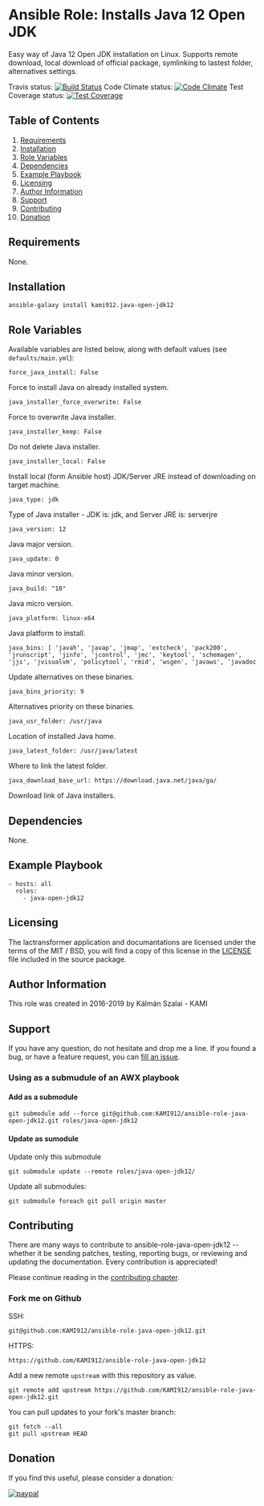 # Ansible Role: Installs Java 12 Open JDK

Easy way of Java 12 Open JDK installation on Linux. Supports remote download, local download of official package, symlinking to lastest folder, alternatives settings.

Travis status:   [![Build Status](https://travis-ci.org/KAMI912/ansible-role-java-open-jdk12.svg?branch=master)](https://travis-ci.org/KAMI912/ansible-role-java-open-jdk12)
Code Climate status: [![Code Climate](https://codeclimate.com/github/KAMI912/ansible-role-java-open-jdk12/badges/gpa.svg)](https://codeclimate.com/github/KAMI912/ansible-role-java-open-jdk12)
Test Coverage status: [![Test Coverage](https://codeclimate.com/github/KAMI912/ansible-role-java-open-jdk12/badges/coverage.svg)](https://codeclimate.com/github/KAMI912/ansible-role-java-open-jdk12/coverage)

## Table of Contents

1. [Requirements][Requirements]
2. [Installation][Installation]
3. [Role Variables][Role Variables]
4. [Dependencies][Dependencies]
5. [Example Playbook][Example Playbook]
6. [Licensing][Licensing]
7. [Author Information][Author Information]
8. [Support][Support]
9. [Contributing][Contributing]
10. [Donation][Donation]

## Requirements

None.

## Installation

    ansible-galaxy install kami912.java-open-jdk12

## Role Variables

Available variables are listed below, along with default values (see `defaults/main.yml`):

    force_java_install: False

Force to install Java on already installed system.

    java_installer_force_overwrite: False

Force to overwrite Java installer.

    java_installer_keep: False

Do not delete Java installer.

    java_installer_local: False

Install local (form Ansible host) JDK/Server JRE instead of downloading on target machine.

    java_type: jdk

Type of Java installer - JDK is: jdk, and Server JRE is: serverjre

    java_version: 12

Java major version.

    java_update: 0

Java minor version.

    java_build: "10"

Java micro version.

    java_platform: linux-x64

Java platform to install.

    java_bins: [ 'javah', 'javap', 'jmap', 'extcheck', 'pack200', 'jrunscript', 'jinfo', 'jcontrol', 'jmc', 'keytool', 'schemagen', 'jjs', 'jvisualvm', 'policytool', 'rmid', 'wsgen', 'javaws', 'javadoc

Update alternatives on these binaries.

    java_bins_priority: 9

Alternatives priority on these binaries.

    java_usr_folder: /usr/java

Location of installed Java home.

    java_latest_folder: /usr/java/latest

Where to link the latest folder.

    java_download_base_url: https://download.java.net/java/ga/

Download link of Java installers.

## Dependencies

None.

## Example Playbook

    - hosts: all
      roles:
        - java-open-jdk12

## Licensing

The lactransformer application and documantations are licensed under the terms of
the MIT / BSD, you will find a copy of this license in the
[LICENSE](LICENSE) file included in the source package.

## Author Information

This role was created in 2016-2019 by Kálmán Szalai - KAMI

## Support

If you have any question, do not hesitate and drop me a line.
If you found a bug, or have a feature request, you can [fill an issue](https://github.com/KAMI912/ansible-role-java-open-jdk12/issues).

### Using as a submudule of an AWX playbook

#### Add as a submodule

```
git submodule add --force git@github.com:KAMI912/ansible-role-java-open-jdk12.git roles/java-open-jdk12
```

#### Update as sumodule

Update only this submodule

```
git submodule update --remote roles/java-open-jdk12/
```

Update all submodules:

```
git submodule foreach git pull origin master
```

## Contributing

There are many ways to contribute to ansible-role-java-open-jdk12 -- whether it be sending patches,
testing, reporting bugs, or reviewing and updating the documentation. Every
contribution is appreciated!

Please continue reading in the [contributing chapter](CONTRIBUTING.md).

### Fork me on Github

SSH:

    git@github.com:KAMI912/ansible-role-java-open-jdk12.git

HTTPS:

    https://github.com/KAMI912/ansible-role-java-open-jdk12

Add a new remote `upstream` with this repository as value.

```
git remote add upstream https://github.com/KAMI912/ansible-role-java-open-jdk12.git
```

You can pull updates to your fork's master branch:

```
git fetch --all
git pull upstream HEAD
```

## Donation

If you find this useful, please consider a donation:

[![paypal](https://www.paypalobjects.com/en_US/i/btn/btn_donateCC_LG.gif)](https://www.paypal.com/cgi-bin/webscr?cmd=_s-xclick&hosted_button_id=RLQZ58B26XSLA)

<!-- TOC URLs -->
[Requirements]: #requirements
[Installation]: #installation
[Role Variables]: #role_variables
[Dependencies]: #dependencies
[Example Playbook]: #example_playbook
[Licensing]: #licensing
[Author Information]: #author_information
[Support]: #support
[Contributing]: #contributing
[Donation]: #donation

